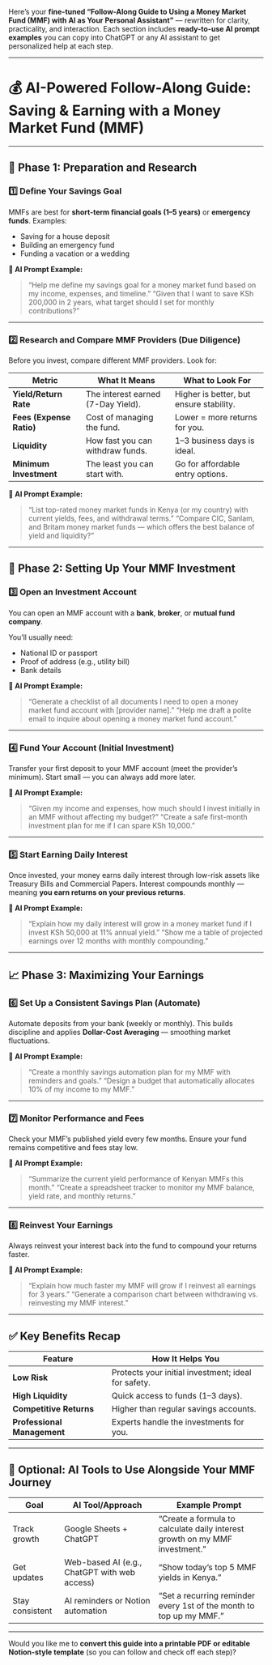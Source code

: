 
Here’s your **fine-tuned “Follow-Along Guide to Using a Money Market Fund (MMF) with AI as Your Personal Assistant”** — rewritten for clarity, practicality, and interaction.
Each section includes **ready-to-use AI prompt examples** you can copy into ChatGPT or any AI assistant to get personalized help at each step.

---

# 💰 AI-Powered Follow-Along Guide: Saving & Earning with a Money Market Fund (MMF)

---

## 🧭 **Phase 1: Preparation and Research**

### 1️⃣ Define Your Savings Goal

MMFs are best for **short-term financial goals (1–5 years)** or **emergency funds**.
Examples:

* Saving for a house deposit
* Building an emergency fund
* Funding a vacation or a wedding

**💬 AI Prompt Example:**

> “Help me define my savings goal for a money market fund based on my income, expenses, and timeline.”
> “Given that I want to save KSh 200,000 in 2 years, what target should I set for monthly contributions?”

---

### 2️⃣ Research and Compare MMF Providers (Due Diligence)

Before you invest, compare different MMF providers. Look for:

| Metric                   | What It Means                      | What to Look For                        |
| ------------------------ | ---------------------------------- | --------------------------------------- |
| **Yield/Return Rate**    | The interest earned (7-Day Yield). | Higher is better, but ensure stability. |
| **Fees (Expense Ratio)** | Cost of managing the fund.         | Lower = more returns for you.           |
| **Liquidity**            | How fast you can withdraw funds.   | 1–3 business days is ideal.             |
| **Minimum Investment**   | The least you can start with.      | Go for affordable entry options.        |

**💬 AI Prompt Example:**

> “List top-rated money market funds in Kenya (or my country) with current yields, fees, and withdrawal terms.”
> “Compare CIC, Sanlam, and Britam money market funds — which offers the best balance of yield and liquidity?”

---

## 💼 **Phase 2: Setting Up Your MMF Investment**

### 3️⃣ Open an Investment Account

You can open an MMF account with a **bank**, **broker**, or **mutual fund company**.

You’ll usually need:

* National ID or passport
* Proof of address (e.g., utility bill)
* Bank details

**💬 AI Prompt Example:**

> “Generate a checklist of all documents I need to open a money market fund account with [provider name].”
> “Help me draft a polite email to inquire about opening a money market fund account.”

---

### 4️⃣ Fund Your Account (Initial Investment)

Transfer your first deposit to your MMF account (meet the provider’s minimum).
Start small — you can always add more later.

**💬 AI Prompt Example:**

> “Given my income and expenses, how much should I invest initially in an MMF without affecting my budget?”
> “Create a safe first-month investment plan for me if I can spare KSh 10,000.”

---

### 5️⃣ Start Earning Daily Interest

Once invested, your money earns daily interest through low-risk assets like Treasury Bills and Commercial Papers.
Interest compounds monthly — meaning **you earn returns on your previous returns**.

**💬 AI Prompt Example:**

> “Explain how my daily interest will grow in a money market fund if I invest KSh 50,000 at 11% annual yield.”
> “Show me a table of projected earnings over 12 months with monthly compounding.”

---

## 📈 **Phase 3: Maximizing Your Earnings**

### 6️⃣ Set Up a Consistent Savings Plan (Automate)

Automate deposits from your bank (weekly or monthly). This builds discipline and applies **Dollar-Cost Averaging** — smoothing market fluctuations.

**💬 AI Prompt Example:**

> “Create a monthly savings automation plan for my MMF with reminders and goals.”
> “Design a budget that automatically allocates 10% of my income to my MMF.”

---

### 7️⃣ Monitor Performance and Fees

Check your MMF’s published yield every few months. Ensure your fund remains competitive and fees stay low.

**💬 AI Prompt Example:**

> “Summarize the current yield performance of Kenyan MMFs this month.”
> “Create a spreadsheet tracker to monitor my MMF balance, yield rate, and monthly returns.”

---

### 8️⃣ Reinvest Your Earnings

Always reinvest your interest back into the fund to compound your returns faster.

**💬 AI Prompt Example:**

> “Explain how much faster my MMF will grow if I reinvest all earnings for 3 years.”
> “Generate a comparison chart between withdrawing vs. reinvesting my MMF interest.”

---

## ✅ **Key Benefits Recap**

| Feature                     | How It Helps You                                    |
| --------------------------- | --------------------------------------------------- |
| **Low Risk**                | Protects your initial investment; ideal for safety. |
| **High Liquidity**          | Quick access to funds (1–3 days).                   |
| **Competitive Returns**     | Higher than regular savings accounts.               |
| **Professional Management** | Experts handle the investments for you.             |

---

## 🧠 **Optional: AI Tools to Use Alongside Your MMF Journey**

| Goal            | AI Tool/Approach                             | Example Prompt                                                              |
| --------------- | -------------------------------------------- | --------------------------------------------------------------------------- |
| Track growth    | Google Sheets + ChatGPT                      | “Create a formula to calculate daily interest growth on my MMF investment.” |
| Get updates     | Web-based AI (e.g., ChatGPT with web access) | “Show today’s top 5 MMF yields in Kenya.”                                   |
| Stay consistent | AI reminders or Notion automation            | “Set a recurring reminder every 1st of the month to top up my MMF.”         |

---

Would you like me to **convert this guide into a printable PDF or editable Notion-style template** (so you can follow and check off each step)?

